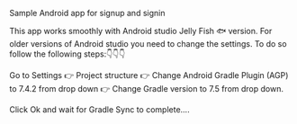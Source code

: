 Sample Android app for signup and signin

This app works smoothly with Android studio Jelly Fish 🐟 version. 
For older versions of Android studio you need to change the settings. To do so follow the following steps:👇👇👇

Go to Settings 👉 Project structure 👉 Change Android Gradle Plugin (AGP) to 7.4.2 from drop down 👉 Change Gradle version to 7.5 from drop down. 

Click Ok and wait for Gradle Sync to complete....

